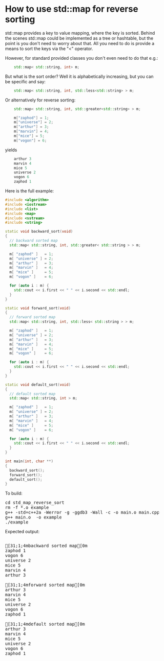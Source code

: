 How to use std::map for reverse sorting
=======================================

std::map provides a key to value mapping, where the key is sorted.
Behind the scenes std::map could be implemented as a tree or hashtable,
but the point is you don't need to worry about that. All you need to
do is provide a means to sort the keys via the "<" operator.

However, for standard provided classes you don't even need to do that e.g.:
```C++
    std::map< std::string, int> m;
```
But what is the sort order? Well it is alphabetically increasing, but you
can be specific and say:
```C++
    std::map< std::string, int, std::less<std::string> > m;
```
Or alternatively for reverse sorting:
```C++
    std::map< std::string, int, std::greater<std::string> > m;

    m["zaphod"] = 1;
    m["universe"] = 2;
    m["arthur"] = 3;
    m["marvin"] = 4;
    m["mice"] = 5;
    m["vogon"] = 6;
```
yields
```C++
    arthur 3
    marvin 4
    mice 5
    universe 2
    vogon 6
    zaphod 1
```
Here is the full example:
```C++
#include <algorithm>
#include <iostream>
#include <list>
#include <map>
#include <sstream>
#include <string>

static void backward_sort(void)
{
  // backward sorted map
  std::map< std::string, int, std::greater< std::string > > m;

  m[ "zaphod" ]   = 1;
  m[ "universe" ] = 2;
  m[ "arthur" ]   = 3;
  m[ "marvin" ]   = 4;
  m[ "mice" ]     = 5;
  m[ "vogon" ]    = 6;

  for (auto i : m) {
    std::cout << i.first << " " << i.second << std::endl;
  }
}

static void forward_sort(void)
{
  // forward sorted map
  std::map< std::string, int, std::less< std::string > > m;

  m[ "zaphod" ]   = 1;
  m[ "universe" ] = 2;
  m[ "arthur" ]   = 3;
  m[ "marvin" ]   = 4;
  m[ "mice" ]     = 5;
  m[ "vogon" ]    = 6;

  for (auto i : m) {
    std::cout << i.first << " " << i.second << std::endl;
  }
}

static void default_sort(void)
{
  // default sorted map
  std::map< std::string, int > m;

  m[ "zaphod" ]   = 1;
  m[ "universe" ] = 2;
  m[ "arthur" ]   = 3;
  m[ "marvin" ]   = 4;
  m[ "mice" ]     = 5;
  m[ "vogon" ]    = 6;

  for (auto i : m) {
    std::cout << i.first << " " << i.second << std::endl;
  }
}

int main(int, char **)
{
  backward_sort();
  forward_sort();
  default_sort();
}
```
To build:
<pre>
cd std_map_reverse_sort
rm -f *.o example
g++ -std=c++2a -Werror -g -ggdb3 -Wall -c -o main.o main.cpp
g++ main.o  -o example
./example
</pre>
Expected output:
<pre>

[31;1;4mbackward sorted map[0m
zaphod 1
vogon 6
universe 2
mice 5
marvin 4
arthur 3

[31;1;4mforward sorted map[0m
arthur 3
marvin 4
mice 5
universe 2
vogon 6
zaphod 1

[31;1;4mdefault sorted map[0m
arthur 3
marvin 4
mice 5
universe 2
vogon 6
zaphod 1
</pre>
